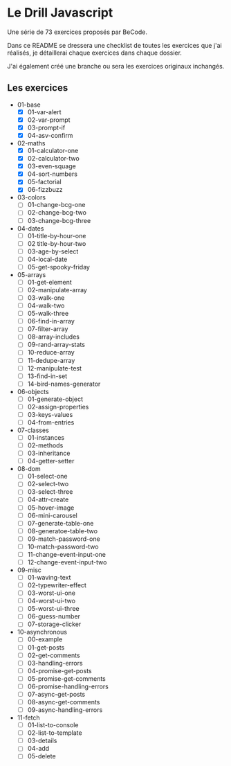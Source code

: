 # Le Drill Javascript
Une série de 73 exercices proposés par BeCode.

Dans ce README se dressera une checklist de toutes les exercices que j'ai réalisés, je détaillerai chaque exercices dans chaque dossier.

J'ai également créé une branche ou sera les exercices originaux inchangés.

## Les exercices
- 01-base
  - [x]  01-var-alert
  - [x]  02-var-prompt
  - [x]  03-prompt-if
  - [x]  04-asv-confirm
- 02-maths
  - [x] 01-calculator-one
  - [x] 02-calculator-two
  - [x] 03-even-squage
  - [x] 04-sort-numbers
  - [x] 05-factorial
  - [x] 06-fizzbuzz
- 03-colors
  - [ ] 01-change-bcg-one
  - [ ] 02-change-bcg-two
  - [ ] 03-change-bcg-three
- 04-dates
  - [ ] 01-title-by-hour-one
  - [ ] 02 title-by-hour-two
  - [ ] 03-age-by-select
  - [ ] 04-local-date
  - [ ] 05-get-spooky-friday
- 05-arrays
  - [ ] 01-get-element  
  - [ ] 02-manipulate-array
  - [ ] 03-walk-one
  - [ ] 04-walk-two
  - [ ] 05-walk-three
  - [ ] 06-find-in-array
  - [ ] 07-filter-array
  - [ ] 08-array-includes
  - [ ] 09-rand-array-stats
  - [ ] 10-reduce-array
  - [ ] 11-dedupe-array
  - [ ] 12-manipulate-test
  - [ ] 13-find-in-set
  - [ ] 14-bird-names-generator
- 06-objects
  - [ ] 01-generate-object
  - [ ] 02-assign-properties
  - [ ] 03-keys-values
  - [ ] 04-from-entries
- 07-classes
  - [ ] 01-instances
  - [ ] 02-methods
  - [ ] 03-inheritance
  - [ ] 04-getter-setter
- 08-dom
  - [ ] 01-select-one
  - [ ] 02-select-two
  - [ ] 03-select-three
  - [ ] 04-attr-create
  - [ ] 05-hover-image
  - [ ] 06-mini-carousel
  - [ ] 07-generate-table-one
  - [ ] 08-generatoe-table-two
  - [ ] 09-match-password-one
  - [ ] 10-match-password-two
  - [ ] 11-change-event-input-one
  - [ ] 12-change-event-input-two
- 09-misc
  - [ ] 01-waving-text
  - [ ] 02-typewriter-effect
  - [ ] 03-worst-ui-one
  - [ ] 04-worst-ui-two
  - [ ] 05-worst-ui-three
  - [ ] 06-guess-number
  - [ ] 07-storage-clicker
- 10-asynchronous
  - [ ] 00-example
  - [ ] 01-get-posts
  - [ ] 02-get-comments
  - [ ] 03-handling-errors
  - [ ] 04-promise-get-posts
  - [ ] 05-promise-get-comments
  - [ ] 06-promise-handling-errors
  - [ ] 07-async-get-posts
  - [ ] 08-async-get-comments
  - [ ] 09-async-handling-errors
- 11-fetch
  - [ ] 01-list-to-console
  - [ ] 02-list-to-template
  - [ ] 03-details
  - [ ] 04-add
  - [ ] 05-delete